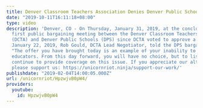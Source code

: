 ```yaml
---
title: Denver Classroom Teachers Association Denies Denver Public School Offer
date: "2019-10-11T16:11:18+08:00"
type: video
description: 'Denver, CO - On Thursday, January 31, 2019, at the conclusion of the
  first public bargaining meeting between the Denver Classroom Teachers Association
  (DCTA) and Denver Public Schools (DPS) since DCTA voted to approve a strike on Tuesday,
  January 22, 2019, Rob Gould, DCTA Lead Negotiator, told the DPS bargaining team,
  "The offer you have brought today is an example of your inability to listen to our
  educators. From this day forward, you will have no choice, but to listen." We will
  continue to provide coverage on this issue. If you appreciate our alternative media,
  please support us: https://unicornriot.ninja/support-our-work/'
publishdate: "2019-02-04T14:00:05.000Z"
url: /unicornriot/HpzwjvB0pW4/
providers:
  youtube:
    id: HpzwjvB0pW4
---
```


